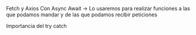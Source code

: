 Fetch y Axios Con Async Await -> Lo usaremos para realizar funciones a las que podamos mandar y de las que podamos recibir peticiones

Importancia del try catch

